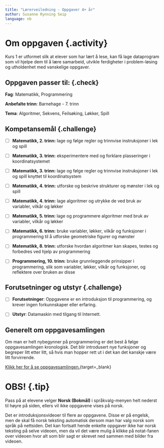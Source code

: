 ```yaml
---
title: "Lærerveiledning - Oppgaver 4+ år"
author: Susanne Rynning Seip
language: nb
---
```


# Om oppgaven {.activity}

Kurs 1 er utformet slik at elever som har lært å lese, kan få lage dataprogram
som vil hjelpe dem til å lære samarbeid, utvikle ferdigheter i problem-løsing
og utholdenhet med vanskelige oppgaver.

## Oppgaven passer til: {.check}

 __Fag__: Matematikk, Programmering

__Anbefalte trinn__: Barnehage - 7. trinn

__Tema__: Algoritmer, Sekvens, Feilsøking, Løkker, Spill

## Kompetansemål {.challenge}

- [ ] __Matematikk, 2. trinn:__ lage og følge regler og trinnvise instruksjoner i lek og spill

- [ ] __Matematikk, 3. trinn:__ eksperimentere med og forklare plasseringer i koordinatsystemet

- [ ] __Matematikk, 3. trinn:__ lage og følge regler og trinnvise instruksjoner i lek og spill knyttet til koordinatsystem

- [ ] __Matematikk, 4. trinn:__ utforske og beskrive strukturer og mønster i lek og spill

- [ ] __Matematikk, 4. trinn:__ lage algoritmer og utrykke de ved bruk av variabler, vilkår og løkker

- [ ] __Matematikk, 5. trinn:__ lage og programmere algoritmer med bruk av variabler, vilkår og løkker

- [ ] __Matematikk, 6. trinn:__ bruke variabler, løkker, vilkår og funksjoner i programmering til å utforske geometriske figurer og mønster

- [ ] __Matematikk, 8. trinn:__ utforske hvordan algoritmer kan skapes, testes og forbedres ved hjelp av programmering

- [ ] __Programmering, 10. trinn:__ bruke grunnleggende prinsipper i programmering, slik som variabler, løkker, vilkår og funksjoner, og reflektere over bruken av disse

## Forutsetninger og utstyr {.challenge}

- [ ] __Forutsetninger__: Oppgavene er en introduksjon til programmering, og krever ingen forkunnskaper eller erfaring.

- [ ] __Utstyr__: Datamaskin med tilgang til Internett.

## Generelt om oppgavesamlingen

Om man er helt nybegynner på programmering er det best å følge oppgavesamlingen kronologisk. Det blir introdusert nye funksjoner og begreper litt etter litt, så hvis man hopper rett ut i det kan det kanskje være litt forvirrende.

[Klikk her for å se oppgavesamlingen.](https://studio.code.org/s/course1){target=_blank}

# OBS! {.tip}
Pass på at elevene velger __Norsk (Bokmål)__ i språkvalg-menyen helt nederst til høyre på siden, ellers vil ikke oppgavene vises på norsk.

Det er introduksjonsvideoer til flere av oppgavene. Disse er på engelsk, men de skal få norsk teksting automatisk dersom man har valg norsk som språk på nettsiden. Det kan fortsatt hende enkelte oppgaver ikke har norsk teksting på selve videoen, men da vil det være mulig å klikke på notat-fanen over videoen hvor alt som blir sagt er skrevet ned sammen med bilder fra videoen.
